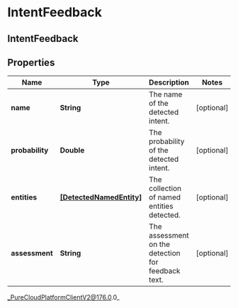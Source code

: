 # IntentFeedback

## IntentFeedback

## Properties

|Name | Type | Description | Notes|
|------------ | ------------- | ------------- | -------------|
| **name** | **String** | The name of the detected intent. | [optional] |
| **probability** | **Double** | The probability of the detected intent. | [optional] |
| **entities** | [**[DetectedNamedEntity]**]([DetectedNamedEntity]) | The collection of named entities detected. | [optional] |
| **assessment** | **String** | The assessment on the detection for feedback text. | [optional] |



_PureCloudPlatformClientV2@176.0.0_
